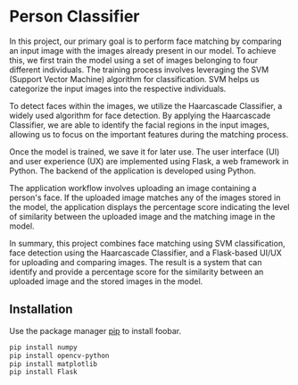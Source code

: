 
# Person Classifier

In this project, our primary goal is to perform face matching by comparing an input image with the images already present in our model. To achieve this, we first train the model using a set of images belonging to four different individuals. The training process involves leveraging the SVM (Support Vector Machine) algorithm for classification. SVM helps us categorize the input images into the respective individuals.

To detect faces within the images, we utilize the Haarcascade Classifier, a widely used algorithm for face detection. By applying the Haarcascade Classifier, we are able to identify the facial regions in the input images, allowing us to focus on the important features during the matching process.

Once the model is trained, we save it for later use. The user interface (UI) and user experience (UX) are implemented using Flask, a web framework in Python. The backend of the application is developed using Python.

The application workflow involves uploading an image containing a person's face. If the uploaded image matches any of the images stored in the model, the application displays the percentage score indicating the level of similarity between the uploaded image and the matching image in the model.

In summary, this project combines face matching using SVM classification, face detection using the Haarcascade Classifier, and a Flask-based UI/UX for uploading and comparing images. The result is a system that can identify and provide a percentage score for the similarity between an uploaded image and the stored images in the model.


## Installation

Use the package manager [pip](https://pip.pypa.io/en/stable/) to install foobar.

```bash
pip install numpy
pip install opencv-python
pip install matplotlib
pip install Flask
```
    
